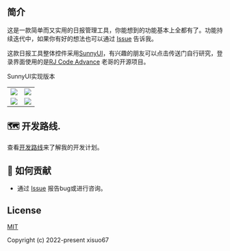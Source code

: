 ## 简介
这是一款简单而又实用的日报管理工具，你能想到的功能基本上全都有了。功能持续迭代中，如果你有好的想法也可以通过 [Issue](https://github.com/xisuo67/Daily-Newspaper-Tools/issues) 告诉我。

这款日报工具整体控件采用[SunnyUI](https://github.com/yhuse/SunnyUI)，有兴趣的朋友可以点击传送门自行研究，登录界面使用的是[RJ Code Advance](https://github.com/RJCodeAdvance/Login-Plano-Moderno-Transparente-Placeholder-WinForm-C-Sharp) 老哥的开源项目。





SunnyUI实现版本

<table>
    <tr>
        <td><img src="http://39.108.178.216:10086/uploads/github/images/login.png"/></td>
        <td><img src="http://39.108.178.216:10086/uploads/github/images/newpaper.png"/></td>
    </tr>
    <tr>
         <td><img src="http://39.108.178.216:10086/uploads/github/images/newspaper1.png"/></td>
        <td><img src="http://39.108.178.216:10086/uploads/github/images/newspaper2.png"/></td>
    </tr>
</table>

</div>

## 🗺 开发路线.

查看[开发路线](https://github.com/users/xisuo67/projects/4)来了解我的开发计划。

## 🤝 如何贡献

- 通过 [Issue](https://github.com/xisuo67/Daily-Newspaper-Tools/issues) 报告bug或进行咨询。



## License

[MIT](https://github.com/xisuo67/Costura-Decompress/blob/main/LICENSE)

Copyright (c) 2022-present xisuo67

